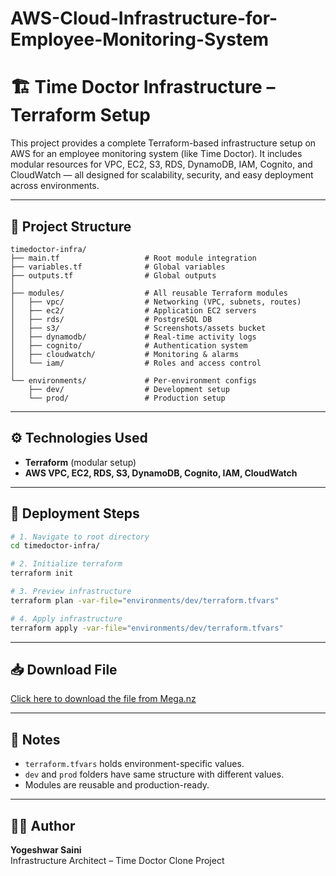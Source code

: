 # AWS-Cloud-Infrastructure-for-Employee-Monitoring-System
# 🏗️ Time Doctor Infrastructure – Terraform Setup
This project provides a complete Terraform-based infrastructure setup on AWS for an employee monitoring system (like Time Doctor). It includes modular resources for VPC, EC2, S3, RDS, DynamoDB, IAM, Cognito, and CloudWatch — all designed for scalability, security, and easy deployment across environments.


---

## 📁 Project Structure
```
timedoctor-infra/
├── main.tf                   # Root module integration
├── variables.tf              # Global variables
├── outputs.tf                # Global outputs
│
├── modules/                  # All reusable Terraform modules
│   ├── vpc/                  # Networking (VPC, subnets, routes)
│   ├── ec2/                  # Application EC2 servers
│   ├── rds/                  # PostgreSQL DB
│   ├── s3/                   # Screenshots/assets bucket
│   ├── dynamodb/             # Real-time activity logs
│   ├── cognito/              # Authentication system
│   ├── cloudwatch/           # Monitoring & alarms
│   └── iam/                  # Roles and access control
│
└── environments/             # Per-environment configs
    ├── dev/                  # Development setup
    └── prod/                 # Production setup
```

---

## ⚙️ Technologies Used
- **Terraform** (modular setup)
- **AWS VPC, EC2, RDS, S3, DynamoDB, Cognito, IAM, CloudWatch**

---

## 🚀 Deployment Steps
```bash
# 1. Navigate to root directory
cd timedoctor-infra/

# 2. Initialize terraform
terraform init

# 3. Preview infrastructure
terraform plan -var-file="environments/dev/terraform.tfvars"

# 4. Apply infrastructure
terraform apply -var-file="environments/dev/terraform.tfvars"
```

---

## 📥 Download File
[Click here to download the file from Mega.nz](https://mega.nz/file/ABC12345#XYZ987654abc)

---

## 🧠 Notes
- `terraform.tfvars` holds environment-specific values.
- `dev` and `prod` folders have same structure with different values.
- Modules are reusable and production-ready.

---

## 👨‍💻 Author
**Yogeshwar Saini**  
Infrastructure Architect – Time Doctor Clone Project
